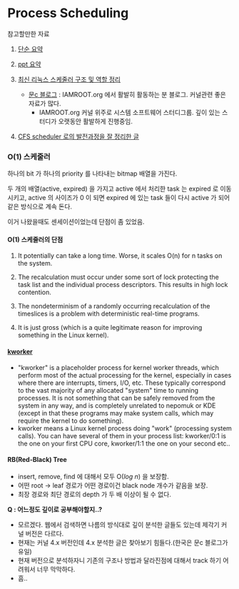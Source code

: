 # Process Scheduling

참고할만한 자료

 1. [단순 요약](http://tturbs.blogspot.kr/2014/10/4.html)
 2. [ppt 요약](http://cslab.jbnu.ac.kr/board/bbs/board.php?bo_table=seminar&wr_id=8&page=0&page=0)
 3. [최신 리눅스 스케줄러 구조 및 역할 정리](http://jake.dothome.co.kr/scheduler/)
    * [문c 블로그](http://jake.dothome.co.kr) : IAMROOT.org 에서 활발히 활동하는 분 블로그. 커널관련 좋은 자료가 많다.
        * IAMROOT.org 커널 위주로 시스템 소프트웨어 스터디그룹. 깊이 있는 스터디가 오랫동안 활발하게 진행중임.
        
 4. [CFS scheduler 로의 발전과정을 잘 정리한 글](http://egloos.zum.com/tory45/v/5167290)
 
### O(1) 스케줄러
하나의 bit 가 하나의 priority 를 나타내는 bitmap 배열을 가진다.
 
두 개의 배열(active, expired) 을 가지고 active 에서 처리한 task 는 expired 로 이동시키고, active 의 사이즈가 0 이 되면 expired 에 있는 task 들이 다시 active 가 되어 같은 방식으로 계속 돈다.

이거 나왔을때도 센세이션이었는데 단점이 좀 있었음.

#### O(1) 스케줄러의 단점
 1. It potentially can take a long time. Worse, it scales O(n) for n tasks on the system.
 
 2. The recalculation must occur under some sort of lock protecting the task list and the individual process descriptors. This results in high lock contention.
 
 3. The nondeterminism of a randomly occurring recalculation of the timeslices is a problem with deterministic real-time programs.
  
 4. It is just gross (which is a quite legitimate reason for improving something in the Linux kernel).
 
#### [kworker](https://askubuntu.com/questions/33640/kworker-what-is-it-and-why-is-it-hogging-so-much-cpu)
 * "kworker" is a placeholder process for kernel worker threads, which perform most of the actual processing for the kernel, especially in cases where there are interrupts, timers, I/O, etc. These typically correspond to the vast majority of any allocated "system" time to running processes. It is not something that can be safely removed from the system in any way, and is completely unrelated to nepomuk or KDE (except in that these programs may make system calls, which may require the kernel to do something).
 * kworker means a Linux kernel process doing "work" (processing system calls). You can have several of them in your process list: kworker/0:1 is the one on your first CPU core, kworker/1:1 the one on your second etc..

#### RB(Red-Black) Tree
 * insert, remove, find 에 대해서 모두 O(_log n_) 을 보장함.
 * 어떤 root -> leaf 경로가 어떤 경로이건 black node 개수가 같음을 보장.
 * 최장 경로와 최단 경로의 depth 가 두 배 이상이 될 수 없다.
 
 
**Q : 어느정도 깊이로 공부해야할지..?**
 * 모르겠다. 웹에서 검색하면 나름의 방식대로 깊이 분석한 글들도 있는데 제각기 커널 버전은 다르다. 
 * 현재는 커널 4.x 버전인데 4.x 분석한 글은 찾아보기 힘들다.(한국은 문c 블로그가 유일)
 * 현재 버전으로 분석하자니 기존의 구조나 방법과 달라진점에 대해서 track 하기 어려워서 너무 막막하다.
 * 흠..